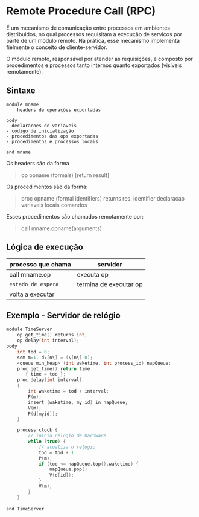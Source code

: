 # Remote Procedure Call (RPC)
É um mecanismo de comunicação entre processos em ambientes distribuidos, no qual processos requisitam a execução de serviços por parte de um módulo remoto. Na prática, esse mecanismo implementa fielmente o conceito de cliente-servidor.

O módulo remoto, responsável por atender as requisições, é composto por procedimentos e processos tanto internos quanto exportados (visíveis remotamente). 
## Sintaxe
```
module mname
    headers de operações exportadas 

body
- declaracoes de variaveis
- codigo de inicialização 
- procedimentos das ops exportadas
- procedimentos e processos locais

end mname 
```

Os headers são da forma 
> op opname (formals) \[return result\]

Os procedimentos são da forma:
> proc opname (formal identifiers) returns res. identifier 
>   declaracao variaveis locais 
>   comandos

Esses procedimentos são chamados remotamente por:
> call mname.opname(arguments)

## Lógica de execução

| processo que chama | servidor |
|--------------------|----------|
| call mname.op | executa op |
| `estado de espera` | termina de executar op |
| volta a executar | |


## Exemplo - Servidor de relógio 
```c
module TimeServer
    op get_time() returns int;
    op delay(int interval);
body 
    int tod = 0;
    sem m=1, d\[n\] = (\[n\] 0);
    <queue min_heap> (int waketime, int process_id) napQueue;
    proc get_time() return time 
       { time = tod };
    proc delay(int interval) 
    {
        int waketime = tod + interval;
        P(m);
        insert (waketime, my_id) in napQueue;
        V(m);
        P(d[myid]);
    }

    process clock {
        // inicia relogio de hardware
        while (true) {
            // atualiza o relogio 
            tod = tod + 1
            P(m);
            if (tod <= napQueue.top().waketime) {
                napQueue.pop()
                V(d[id]);
            }
            V(m);
        }
    }
    
end TimeServer
```

